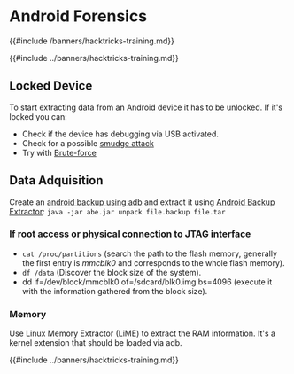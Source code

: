 # Android Forensics
{{#include /banners/hacktricks-training.md}}


{{#include ../banners/hacktricks-training.md}}

## Locked Device

To start extracting data from an Android device it has to be unlocked. If it's locked you can:

- Check if the device has debugging via USB activated.
- Check for a possible [smudge attack](https://www.usenix.org/legacy/event/woot10/tech/full_papers/Aviv.pdf)
- Try with [Brute-force](https://www.cultofmac.com/316532/this-brute-force-device-can-crack-any-iphones-pin-code/)

## Data Adquisition

Create an [android backup using adb](../mobile-pentesting/android-app-pentesting/adb-commands.md#backup) and extract it using [Android Backup Extractor](https://sourceforge.net/projects/adbextractor/): `java -jar abe.jar unpack file.backup file.tar`

### If root access or physical connection to JTAG interface

- `cat /proc/partitions` (search the path to the flash memory, generally the first entry is _mmcblk0_ and corresponds to the whole flash memory).
- `df /data` (Discover the block size of the system).
- dd if=/dev/block/mmcblk0 of=/sdcard/blk0.img bs=4096 (execute it with the information gathered from the block size).

### Memory

Use Linux Memory Extractor (LiME) to extract the RAM information. It's a kernel extension that should be loaded via adb.

{{#include ../banners/hacktricks-training.md}}
